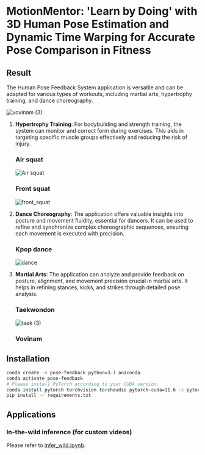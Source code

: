# MotionMentor: 'Learn by Doing' with 3D Human Pose Estimation and Dynamic Time Warping for Accurate Pose Comparison in Fitness
## Result 
The Human Pose Feedback System application is versatile and can be adapted for various types of workouts, including martial arts, hypertrophy training, and dance choreography. 
   
   ![vovinam (3)](https://github.com/vuxminhan/Human-pose-feedback-system/assets/54212949/1e108d34-d839-43bd-a531-5fdb62de6464)

1. **Hypertrophy Training**: For bodybuilding and strength training, the system can monitor and correct form during exercises. This aids in targeting specific muscle groups effectively and reducing the risk of injury.
   ### Air squat
   ![Air squat](https://github.com/vuxminhan/Human-pose-feedback-system/assets/54212949/187ae504-44b3-458c-a033-99c5bd4bd971)

   ### Front squat
   ![front_squat](https://github.com/vuxminhan/Human-pose-feedback-system/assets/54212949/84e177a9-b9b7-4c33-82da-49cb204650be)

2. **Dance Choreography**: The application offers valuable insights into posture and movement fluidity, essential for dancers. It can be used to refine and synchronize complex choreographic sequences, ensuring each movement is executed with precision.

   ### Kpop dance
   
   ![dance](https://github.com/vuxminhan/Human-pose-feedback-system/assets/54212949/2af503e9-6ac2-4034-b063-da1900efdae4)
3. **Martial Arts**: The application can analyze and provide feedback on posture, alignment, and movement precision crucial in martial arts. It helps in refining stances, kicks, and strikes through detailed pose analysis. <br>
   ### Taekwondon <br>

   ![taek (3)](https://github.com/vuxminhan/Human-pose-feedback-system/assets/54212949/dfa72be4-1a14-4060-afc7-29ea009fa516)

   ### Vovinam
## Installation

```bash
conda create -n pose-feedback python=3.7 anaconda
conda activate pose-feedback
# Please install PyTorch according to your CUDA version.
conda install pytorch torchvision torchaudio pytorch-cuda=11.6 -c pytorch -c nvidia
pip install -r requirements.txt
```


## Applications

### In-the-wild inference (for custom videos)

Please refer to [infer_wild.ipynb](infer_wild.ipynb).



